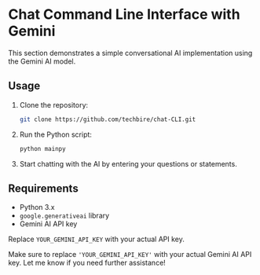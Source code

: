 # Chat Command Line Interface with Gemini

This section demonstrates a simple conversational AI implementation using the Gemini AI model.

## Usage

1. Clone the repository:

    ```bash
    git clone https://github.com/techbire/chat-CLI.git
    ```

3. Run the Python script:

    ```bash
    python mainpy
    ```

4. Start chatting with the AI by entering your questions or statements.

## Requirements

- Python 3.x
- `google.generativeai` library
- Gemini AI API key


Replace `YOUR_GEMINI_API_KEY` with your actual API key.

Make sure to replace `'YOUR_GEMINI_API_KEY'` with your actual Gemini AI API key. Let me know if you need further assistance!

